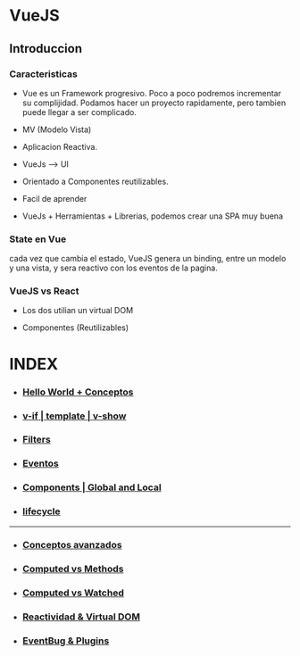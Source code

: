 # VueJS

## Introduccion

### Caracteristicas

- Vue es un Framework progresivo. Poco a poco podremos incrementar su complijidad. Podamos hacer un proyecto rapidamente, pero tambien puede llegar a ser complicado.

- MV (Modelo Vista)

- Aplicacion Reactiva.  

- VueJs --> UI

- Orientado a Componentes reutilizables.

- Facil de aprender

- VueJs + Herramientas + Librerias, podemos crear una SPA muy buena

### State en Vue

cada vez que cambia el estado, VueJS genera un binding, entre un modelo y una vista, y sera reactivo con los eventos de la pagina.

### VueJS vs React

- Los dos utilian un virtual DOM

- Componentes (Reutilizables)

# INDEX

- ### [Hello World + Conceptos](https://github.com/VGamezz19/platzi-course-notes/blob/master/Vue/doc/0-helloWorld.MD)

- ### [v-if | template | v-show](https://github.com/VGamezz19/platzi-course-notes/blob/master/Vue/doc/1-template-If-Show.MD)

- ### [Filters](https://github.com/VGamezz19/platzi-course-notes/blob/master/Vue/doc/2-filters.MD)

- ### [Eventos](https://github.com/VGamezz19/platzi-course-notes/blob/master/Vue/doc/3-eventos.MD)

- ### [Components | Global and Local](https://github.com/VGamezz19/platzi-course-notes/blob/master/Vue/doc/4-components.MD)

- ### [lifecycle](https://github.com/VGamezz19/platzi-course-notes/blob/master/Vue/doc/5-lifecycle.MD)

---

- ### [Conceptos avanzados](https://github.com/VGamezz19/platzi-course-notes/blob/master/Vue/doc/6-conceptosAvanzados.MD)

- ### [Computed vs Methods](https://github.com/VGamezz19/platzi-course-notes/blob/master/Vue/doc/7-computedVSMethods.MD)

- ### [Computed vs Watched](https://github.com/VGamezz19/platzi-course-notes/blob/master/Vue/doc/8-computedVSWatched.MD)

- ### [Reactividad & Virtual DOM](https://github.com/VGamezz19/platzi-course-notes/blob/master/Vue/doc/8-Reactividad&VirtualDom.MD)

- ### [EventBug & Plugins](https://github.com/VGamezz19/platzi-course-notes/blob/master/Vue/doc/9-EventBus&Plugins.MD)